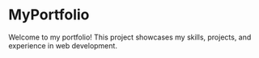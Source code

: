 ﻿# MyPortfolio
Welcome to my portfolio! This project showcases my skills, projects, and experience in web development.
